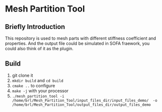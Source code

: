 # Mesh Partition Tool
## Briefly Introduction
  This repository is used to mesh parts with different stiffness coefficient and properties. And the output file could be simulated in SOFA fraework, you could also think of it as the plugin.
## Build
1. git clone it
2. `mkdir build` and `cd build`
3. `cmake ..` to configure
4. `make -j` with your processor
5. `./mesh_partition_tool -i /home/brl/Mesh_Partition_Tool/input_files_dir/input_files_demo/  -o /home/brl/Mesh_Partition_Tool/output_files_dir/output_files_demo`
